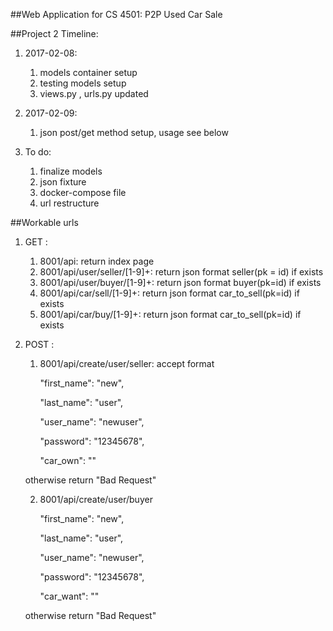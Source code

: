 ##Web Application for CS 4501: P2P Used Car Sale

##Project 2 Timeline:

1. 2017-02-08:
    1. models container setup
    2. testing models setup
    3. views.py , urls.py updated

2. 2017-02-09:
    1. json post/get method setup, usage see below

2. To do:
    1. finalize models
    2. json fixture
    3. docker-compose file
    4. url restructure

##Workable urls
1. GET :
    1. 8001/api: return index page
    2. 8001/api/user/seller/[1-9]+: return json format seller(pk = id) if exists
    3. 8001/api/user/buyer/[1-9]+: return json format buyer(pk=id) if exists
    4. 8001/api/car/sell/[1-9]+: return json format car_to_sell(pk=id) if exists
    5. 8001/api/car/buy/[1-9]+: return json format car_to_sell(pk=id) if exists

2. POST :
    1. 8001/api/create/user/seller: accept format


        "first_name": "new",

        "last_name": "user",

        "user_name": "newuser",

        "password": "12345678",

        "car_own": ""

    otherwise return "Bad Request"

    2. 8001/api/create/user/buyer


        "first_name": "new",

        "last_name": "user",

        "user_name": "newuser",

        "password": "12345678",

        "car_want": ""


    otherwise return "Bad Request"

